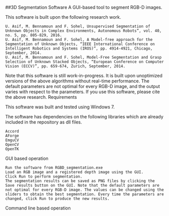 ##3D Segmentation Software
A GUI-based tool to segment RGB-D images.

This software is built upon the following research work.

    U. Asif, M. Bennamoun and F. Sohel, Unsupervised Segmentation of Unknown Objects in Complex Environments, Autonomous Robots”, vol. 40, no. 5, pp. 805-829, 2016.
    U. Asif, M. Bennamoun and F. Sohel, A Model-free approach for the Segmentation of Unknown Objects, “IEEE International Conference on Intelligent Robotics and Systems (IROS)”, pp. 4914-4921, Chicago, September, 2014.
    U. Asif, M. Bennamoun and F. Sohel, Model-Free Segmentation and Grasp Selection of Unknown Stacked Objects, “European Conference on Computer Vision (ECCV)”, pp. 659-674, Zurich, September, 2014.

Note that this software is still work-in-progress. It is built upon unoptimized versions of the above algorithms without real-time performance. The default parameters are not optimal for every RGB-D image, and the output varies with respect to the parameters. If you use this software, please cite the above research.
Requirements

This software was built and tested using Windows 7.

The software has dependencies on the following libraries which are already included in the repository as dll files.

    Accord
    AForge
    EmguCV
    OpenCV
    OpenTK

GUI based operation

    Run the software from RGBD_segmentation.exe
    Load an RGB image and a registered depth image using the GUI.
    Click Run to perform segmentation.
    The segmentation results can be saved as PNG files by clicking the Save results button on the GUI. Note that the default parameters are not optimal for every RGB-D image. The values can be changed using the sliders to obtain the best segmentation. Every time the parameters are changed, click Run to produce the new results.

Command line based operation
